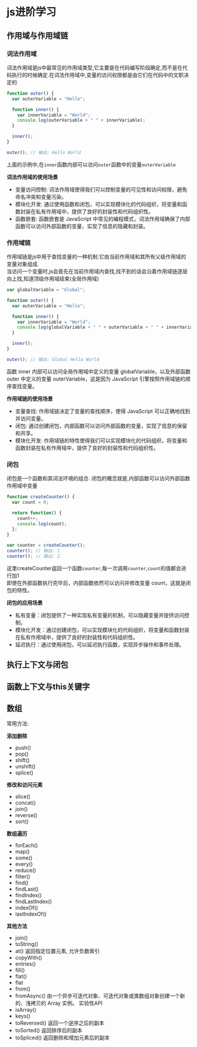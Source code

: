 # js进阶学习

## 作用域与作用域链

### 词法作用域

词法作用域是js中最常见的作用域类型,它主要是在代码编写阶段确定,而不是在代码执行的时候确定.在词法作用域中,变量的访问权限都是由它们在代码中的文职决定的

```js
function outer() {
  var outerVariable = "Hello";

  function inner() {
    var innerVariable = "World";
    console.log(outerVariable + " " + innerVariable);
  }

  inner();
}

outer(); // 输出: Hello World

```

上面的示例中,在`inner`函数内部可以访问`outer`函数中的变量`outerVariable`

**词法作用域的使用场景**
- 变量访问控制: 词法作用域使得我们可以控制变量的可见性和访问权限，避免命名冲突和变量污染。
- 模块化开发: 通过使用函数和闭包，可以实现模块化的代码组织，将变量和函数封装在私有作用域中，提供了良好的封装性和代码组织性。
- 函数嵌套: 函数嵌套是 JavaScript 中常见的编程模式，词法作用域确保了内部函数可以访问外部函数的变量，实现了信息的隐藏和封装。


### 作用域链

作用域链是js中用于查找变量的一种机制.它由当前作用域和其所有父级作用域的变量对象组成.  
当访问一个变量时,js会首先在当前作用域内查找,找不到的话会沿着作用域链逐层向上找,知道顶级作用域结束(全局作用域)

```js
var globalVariable = "Global";

function outer() {
  var outerVariable = "Hello";

  function inner() {
    var innerVariable = "World";
    console.log(globalVariable + " " + outerVariable + " " + innerVariable);
  }

  inner();
}

outer(); // 输出: Global Hello World

```
函数 inner 内部可以访问全局作用域中定义的变量 globalVariable，以及外部函数 outer 中定义的变量 outerVariable，这是因为 JavaScript 引擎按照作用域链的顺序查找变量。

**作用域链的使用场景**
- 变量查找: 作用域链决定了变量的查找顺序，使得 JavaScript 可以正确地找到并访问变量。
- 闭包: 通过创建闭包，内部函数可以访问外部函数的变量，实现了信息的保留和共享。
- 模块化开发: 作用域链的特性使得我们可以实现模块化的代码组织，将变量和函数封装在私有作用域中，提供了良好的封装性和代码组织性。



### 闭包
闭包是一个函数和其词法环境的组合.
闭包的概念就是,内部函数可以访问外部函数作用域中变量

```js
function createCounter() {
  var count = 0;

  return function() {
    count++;
    console.log(count);
  };
}

var counter = createCounter();
counter(); // 输出: 1
counter(); // 输出: 2
```

这里createCounter返回一个函数`counter`,每一次调用`counter`,`count`的值都会进行加1  
即使在外部函数执行完毕后，内部函数依然可以访问并修改变量 count，这就是闭包的特性。

**闭包的应用场景**

- 私有变量：闭包提供了一种实现私有变量的机制，可以隐藏变量并提供访问控制。
- 模块化开发：通过创建闭包，可以实现模块化的代码组织，将变量和函数封装在私有作用域中，提供了良好的封装性和代码组织性。
- 延迟执行：通过使用闭包，可以延迟执行函数，实现异步操作和事件处理。


## 执行上下文与闭包


## 函数上下文与this关键字


## 数组

常用方法:

**添加删除**
- push()
- pop()
- shift()
- unshift()
- splice()

**修改和访问元素**
- slice()
- concat()
- join()
- reverse()
- sort()


**数组遍历**
- forEach()
- map()
- some()
- every()
- reduce()
- filter()
- find()
- findLast()
- findIndex()
- findLastIndex()
- indexOf()
- lastIndexOf()


**其他方法**
- join()
- toString()
- at()  返回指定位置元素, 允许负数索引
- copyWith()
- entries()
- fill()
- flat()
- flat
- from()
- fromAsync() 由一个异步可迭代对象、可迭代对象或类数组对象创建一个新的、浅拷贝的 Array 实例。 实验性API
- isArray()
- keys()
- toReversed() 返回一个逆序之后的副本
- toSorted()  返回排序后的副本
- toSpliced() 返回删除和增加元素后的副本
